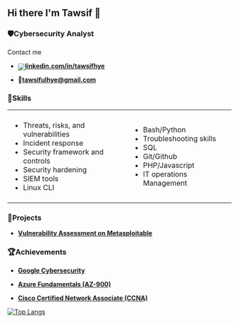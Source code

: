 


 <h2> Hi there I'm Tawsif 👋 </h2>

 <h3>🛡️Cybersecurity Analyst</h3>

<p>Contact me</p>

<b>

- <img src="https://img.icons8.com/?size=100&id=13930&format=png&color=000000" style="margin-bottom: -5px;max-width: 22px;"><a href="linkedin.com/in/tawsifhye">linkedin.com/in/tawsifhye</a> 

</b>

<b>

- 📩tawsifulhye@gmail.com

</b>

<h3>🧰Skills</h3>          

<table style="border: none;">
  <tr>
    <td style="border: none; padding: 8px;">
        <ul>
            <li>Threats, risks, and vulnerabilities </li>  
            <li>Incident response </li>  
            <li>Security framework and controls</li> 
            <li>Security hardening</li> 
            <li>SIEM tools</li> 
            <li>Linux CLI</li> 
        </ul>
    </td>
    <td style="border: none; padding: 8px;">
        <ul>
            <li>Bash/Python</li>  
            <li>Troubleshooting skills </li>  
            <li>SQL</li>
            <li>Git/Github</li>
            <li>PHP/Javascript</li>
            <li>IT operations Management</li>
        </ul>
    </td>
  </tr>
</table>

<h3>📝Projects</h3>

<b>

- [Vulnerability Assessment on Metasploitable](https://github.com/tawsifhye/Vulnerability_Assessment_Metasploitable) 

</b>

<b>


</b>
<h3>🏆Achievements</h3>

<b>

- [Google Cybersecurity](https://www.coursera.org/account/accomplishments/specialization/HPCGAR04IW0Y) 

</b>

<b>

- [Azure Fundamentals (AZ-900)](https://learn.microsoft.com/api/credentials/share/en-us/MohammadTawsifUlHyeChowdhury-9540/6387972EC17D4612?sharingId=68B4B57714DC9789) 

</b>


<b>

- [Cisco Certified Network Associate (CCNA)](https://www.youracclaim.com/badges/17f69f52-d7ec-4cef-ae6a-557fe6a07d94/linked_in_profile) 

</b>

[![Top Langs](https://github-readme-stats.vercel.app/api/top-langs/?username=tawsifhye&show_icons=true&theme=radical&layout=compact)](https://github.com/anuraghazra/github-readme-stats)

<!-- ![Profile Views](https://komarev.com/ghpvc/?username=tawsifhye&style=flat-square) -->

<!-- ![Github Status](https://github-readme-stats.vercel.app/api?username=tawsifhye&show_icons=true&theme=radical) -->